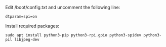 Edit /boot/config.txt and uncomment the following line:
```
dtparam=spi=on
```

Install required packages:
```
sudo apt install python3-pip python3-rpi.gpio python3-spidev python3-pil libjpeg-dev
```

